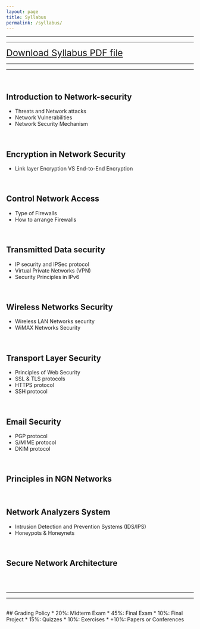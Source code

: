 ```yaml
---
layout: page
title: Syllabus
permalink: /syllabus/
---
```

---
---
<bold><big><big><big><a href="https://github.com/mahdi-javid/computer-systems-security/raw/master/download/SYLLABUS.pdf">Download Syllabus PDF file</a></big></big></big></bold> 
<br>

---
---
<br>

##  <bold>Introduction to Network-security</bold> 
<ul>
  <li>Threats and Network attacks</li>
  <li>Network Vulnerabilities</li>
  <li>Network Security Mechanism</li>
</ul>
<br>

##  <bold>Encryption in Network Security</bold> 
<ul>
  <li>Link layer Encryption VS End-to-End Encryption</li>
</ul>
<br>

##  <bold>Control Network Access</bold> 
<ul>
  <li>Type of Firewalls</li>
  <li>How to arrange Firewalls</li>
</ul>
<br>

##  <bold>Transmitted Data security</bold> 
<ul>
  <li>IP security and IPSec protocol</li>
  <li>Virtual Private Networks (VPN)</li>
  <li>Security Principles in IPv6</li>
</ul>
<br>

## <bold>Wireless Networks Security</bold> 
<ul>
  <li>Wireless LAN Networks security</li>
  <li>WiMAX Networks Security</li>
</ul>
<br>

##  <bold>Transport Layer Security</bold> 
<ul>
  <li>Principles of Web Security</li>
  <li>SSL & TLS protocols</li>
  <li>HTTPS protocol</li>
  <li>SSH protocol</li>
</ul>
<br>

##  <bold>Email Security</bold> 
<ul>
  <li>PGP protocol</li>
  <li>S/MIME protocol</li>
  <li>DKIM protocol</li>
</ul>
<br>

## <bold>Principles in NGN Networks</bold> 
<br>

## <bold>Network Analyzers System</bold> 
<ul>
  <li>Intrusion Detection and Prevention Systems (IDS/IPS)</li>
  <li>Honeypots & Honeynets</li>
</ul>
<br>

## <bold>Secure Network Architecture</bold> 
<br>
<br>

---
---
<br>
## Grading Policy
   * 20%: Midterm Exam
   * 45%: Final Exam
   * 10%: Final Project
   * 15%: Quizzes
   * 10%: Exercises
   * +10%: Papers or Conferences
